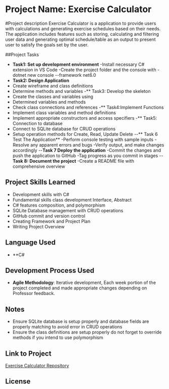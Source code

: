 # Project Name: Exercise Calculator

#Project description
Exercise Calculator is a application to provide users with calculations and generating exercise schedules based on their needs.  The application includes features such as storing, calculating and filtering user data and generating optimal schedule/table as an output to present user to satisfy the goals set by the user.


##Project Tasks
- **Task1: Set up development environment**
  -Install necessary C# extension in VS Code 
  -Create the project folder and the console with
   -dotnet new console --framework net6.0
- **Task2: Design Application**
 - Create wireframe and class definitions
 - Determine methods and variables
-** Task3: Develop the skeleton
 - Create the classes and variables using
 - Determined variables and methods
 - Check class connections and references
-** Task4:Implement Functions
 - Implement class variables and method definitions
 - Implement appropriate constructors and access specifiers
-** Task5: Connection to database
 - Connect to SQLite database for CRUD operations
 - Setup operation methods for Create, Read, Update Delete
--** Task 6 Test The Application**
 -Perform console testing with sample inputs
 -Resolve any apparent errors and bugs
 -Verify output, and make changes accordingly
--**Task 7 Deploy the application**
 -Commit the changes and push the application to GitHub 
 -Tag progress as you commit in stages
--**Task 8: Document the project**
 -Create a README file with comprehensive overview
 

## Project Skills Learned
- Development skills with C#
- Fundamental skills class development Interface, Abstract
- C# features composition, and polymorphism 
- SQLite Database management with CRUD operations
- GitHub commit and version control
- Creating Framework and Project Plan
- Writing Project Overview

## Language Used
- **C#

## Development Process Used
- **Agile Methodology**: Iterative development, Each week portion of the project completed and made appropriate changes
 depending on Professor feedback.

## Notes
- Ensure SQLite database is setup properly and database fields are properly matching to avoid error in CRUD operations
- Ensure the class definitions are setup properly do not forget to override methods if you intend to use polymorphism
## Link to Project
[Exercise Calculator Repository](https://github.com/muckay8360/CIS317-PROJECT)

## License

